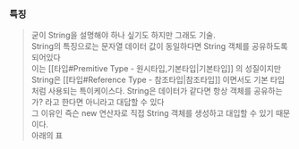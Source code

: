 ### 특징
> 굳이 String을 설명해야 하나 싶기도 하지만 그래도 기술.  
> String의 특징으로는 문자열 데이터 값이 동일하다면 String 객체를 공유하도록 되어있다  
> 이는 [[타입#Premitive Type - 원시타입,기본타입|기본타입]] 의 성질이지만 String은 [[타입#Reference Type - 참조타입|참조타입]] 이면서도 기본 타입처럼 사용되는 특이케이스다.
> String은 데이터가 같다면 항상 객체를 공유하는가? 라고 한다면 아니라고 대답할 수 있다  
> 그 이유인 즉슨 new 연산자로 직접 String 객체를 생성하고 대입할 수 있기 때문이다.  
> 아래의 표
